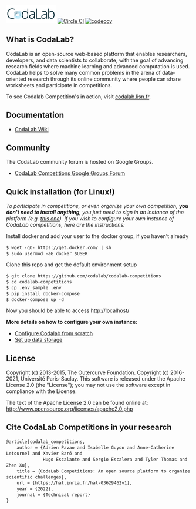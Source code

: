 ![CodaLab logo](codalab/apps/web/static/img/codalab-logo-fullcolor-positive.png) [![Circle CI](https://circleci.com/gh/codalab/codalab-competitions.svg?style=shield)](https://circleci.com/gh/codalab/codalab-competitions)
[![codecov](https://codecov.io/gh/codalab/codalab-competitions/branch/develop/graph/badge.svg)](https://codecov.io/gh/codalab/codalab-competitions)



## What is CodaLab?

CodaLab is an open-source web-based platform that enables researchers, developers, and data scientists to collaborate, with the goal of advancing research fields where machine learning and advanced computation is used.  CodaLab helps to solve many common problems in the arena of data-oriented research through its online community where people can share worksheets and participate in competitions.

To see Codalab Competition's in action, visit [codalab.lisn.fr](https://codalab.lisn.fr/).

## Documentation

- [CodaLab Wiki](https://github.com/codalab/codalab/wiki)

## Community

The CodaLab community forum is hosted on Google Groups.
- [CodaLab Competitions Google Groups Forum](https://groups.google.com/forum/#!forum/codalab-competitions)


## Quick installation (for Linux!)

_To participate in competitions, or even organize your own competition, **you don't need to install anything**, you just need to sign in an instance of the platform (e.g. [this one](https://codalab.lisn.fr/)). 
If you wish to configure your own instance of CodaLab competitions, here are the instructions:_

Install docker and add your user to the docker group, if you haven't already

```
$ wget -qO- https://get.docker.com/ | sh
$ sudo usermod -aG docker $USER
```

Clone this repo and get the default environment setup
```
$ git clone https://github.com/codalab/codalab-competitions
$ cd codalab-competitions
$ cp .env_sample .env
$ pip install docker-compose
$ docker-compose up -d
```

Now you should be able to access http://localhost/

**More details on how to configure your own instance:**
- [Configure Codalab from scratch](https://github.com/codalab/codalab-competitions/wiki/Setup-Local-Competitions#user-content-get-the-source-code)
- [Set up data storage](https://github.com/codalab/codalab-competitions/wiki/Storage)


## License

Copyright (c) 2013-2015, The Outercurve Foundation.
Copyright (c) 2016-2021, Université Paris-Saclay.
This software is released under the Apache License 2.0 (the "License"); you may not use the software except in compliance with the License.

The text of the Apache License 2.0 can be found online at:
http://www.opensource.org/licenses/apache2.0.php

## Cite CodaLab Competitions in your research

```
@article{codalab_competitions,
    author = {Adrien Pavao and Isabelle Guyon and Anne-Catherine Letournel and Xavier Baró and 
              Hugo Escalante and Sergio Escalera and Tyler Thomas and Zhen Xu},
    title = {CodaLab Competitions: An open source platform to organize scientific challenges},
    url = {https://hal.inria.fr/hal-03629462v1},
    year = {2022},
    journal = {Technical report}
}
```
